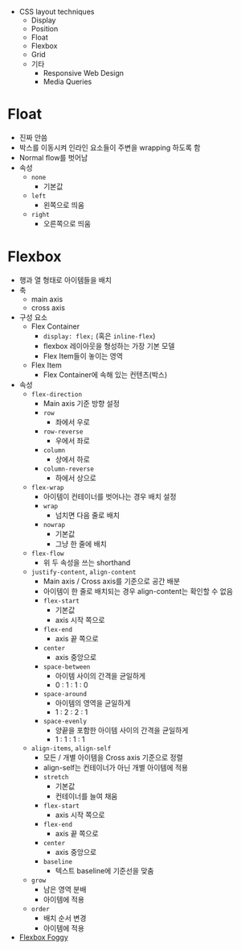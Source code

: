 - CSS layout techniques
    - Display
    - Position
    - Float
    - Flexbox
    - Grid
    - 기타
        - Responsive Web Design
        - Media Queries

# Float

- 진짜 안씀
- 박스를 이동시켜 인라인 요소들이 주변을 wrapping 하도록 함
- Normal flow를 벗어남
- 속성
    - `none`
        - 기본값
    - `left`
        - 왼쪽으로 띄움
    - `right`
        - 오른쪽으로 띄움

# Flexbox

- 행과 열 형태로 아이템들을 배치
- 축
    - main axis
    - cross axis
- 구성 요소
    - Flex Container
        - `display: flex;` (혹은 `inline-flex`)
        - flexbox 레이아웃을 형성하는 가장 기본 모델
        - Flex Item들이 놓이는 영역
    - Flex Item
        - Flex Container에 속해 있는 컨텐츠(박스)
- 속성
    - `flex-direction`
        - Main axis 기준 방향 설정
        - `row`
            - 좌에서 우로
        - `row-reverse`
            - 우에서 좌로
        - `column`
            - 상에서 하로
        - `column-reverse`
            - 하에서 상으로
    - `flex-wrap`
        - 아이템이 컨테이너를 벗어나는 경우 배치 설정
        - `wrap`
            - 넘치면 다음 줄로 배치
        - `nowrap`
            - 기본값
            - 그냥 한 줄에 배치
    - `flex-flow`
        - 위 두 속성을 쓰는 shorthand
    - `justify-content`, `align-content`
        - Main axis / Cross axis를 기준으로 공간 배분
        - 아이템이 한 줄로 배치되는 경우 align-content는 확인할 수 없음
        - `flex-start`
            - 기본값
            - axis 시작 쪽으로
        - `flex-end`
            - axis 끝 쪽으로
        - `center`
            - axis 중앙으로
        - `space-between`
            - 아이템 사이의 간격을 균일하게
            - 0 : 1 : 1 : 0
        - `space-around`
            - 아이템의 영역을 균일하게
            - 1 : 2 : 2 : 1
        - `space-evenly`
            - 양끝을 포함한 아이템 사이의 간격을 균일하게
            - 1 : 1 : 1 : 1
    - `align-items`, `align-self`
        - 모든 / 개별 아이템을 Cross axis 기준으로 정렬
        - align-self는 컨테이너가 아닌 개별 아이템에 적용
        - `stretch`
            - 기본값
            - 컨테이너를 늘여 채움
        - `flex-start`
            - axis 시작 쪽으로
        - `flex-end`
            - axis 끝 쪽으로
        - `center`
            - axis 중앙으로
        - `baseline`
            - 텍스트 baseline에 기준선을 맞춤
    - `grow`
        - 남은 영역 분배
        - 아이템에 적용
    - `order`
        - 배치 순서 변경
        - 아이템에 적용
- [Flexbox Foggy](https://flexboxfroggy.com/#ko)
